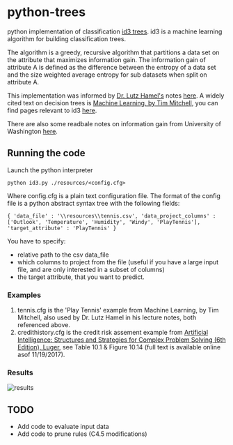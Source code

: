 # python-trees
python implementation of classification [id3 trees](https://en.wikipedia.org/wiki/ID3_algorithm). id3 is a machine learning algorithm for building classification trees.

The algorithm is a greedy, recursive algorithm that partitions a data set on the attribute that maximizes information gain. The information gain of attribute A is defined as the difference between the entropy of a data set and the size weighted average entropy for sub datasets when split on attribute A. 

This implementation was informed by [Dr. Lutz Hamel's](http://homepage.cs.uri.edu/faculty/hamel/) notes [here](http://homepage.cs.uri.edu/faculty/hamel/courses/2016/spring2016/csc581/lecture-notes/31-decision-trees.pdf). A widely cited text on decision trees is [Machine Learning, by Tim Mitchell](https://www.amazon.com/Machine-Learning-Tom-M-Mitchell/dp/0070428077), you can find pages relevant to id3 [here](http://www.cs.princeton.edu/courses/archive/spr07/cos424/papers/mitchell-dectrees.pdf).

There are also some readbale notes on information gain from University of Washington [here](https://courses.cs.washington.edu/courses/cse455/10au/notes/InfoGain.pdf).

## Running the code
Launch the python interpreter 

```python id3.py ./resources/<config.cfg>```

Where config.cfg is a plain text configuration file. The format of the config file is a python abstract syntax tree with the following fields:

``
{
   'data_file' : '\\resources\\tennis.csv',
   'data_project_columns' : ['Outlook', 'Temperature', 'Humidity', 'Windy', 'PlayTennis'],
   'target_attribute' : 'PlayTennis'
}
``

You have to specify:
 + relative path to the csv data_file
 + which columns to project from the file (useful if you have a large input file, and are only interested in a subset of columns)
 + the target attribute, that you want to predict.

### Examples
1. tennis.cfg is the 'Play Tennis' example from Machine Learning, by Tim Mitchell, also used by Dr. Lutz Hamel in his lecture notes, both referenced above.
2. credithistory.cfg is the credit risk assement example from [Artificial Intelligence: Structures and Strategies for Complex Problem Solving (6th Edition), Luger](https://www.amazon.com/Artificial-Intelligence-Structures-Strategies-Complex/dp/0321545893), see Table 10.1 & Figure 10.14 (full text is available online asof 11/19/2017).  

### Results

![results](https://github.com/tofti/python-trees/blob/master/resources/results.png "Tennis & Credit Assesment Examples")

## TODO
- Add code to evaluate input data
- Add code to prune rules (C4.5 modifications)
